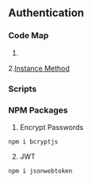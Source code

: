 ## Authentication

### Code Map
1.
2.<a href="">Instance Method</a>
### Scripts

### NPM Packages
1. Encrypt Passwords
```
npm i bcryptjs
```
2. JWT
```
npm i jsonwebtoken
```